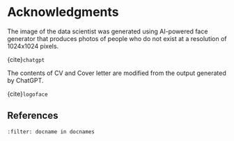 # Acknowledgments

The image of the data scientist was generated using AI-powered face generator that produces photos of people who do not exist at a resolution of 1024x1024 pixels.

{cite}`chatgpt`

The contents of CV and Cover letter are modified from the output generated by ChatGPT.

{cite}`logoface`

## References
```{bibliography} references.bib
:filter: docname in docnames


